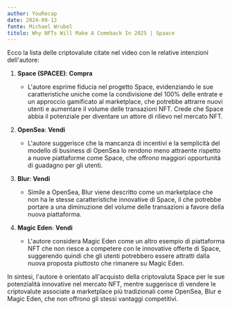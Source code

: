 ```yaml
---
author: YouRecap
date: 2024-09-12
fonte: Michael Wrubel
titolo: Why NFTs Will Make A Comeback In 2025 | Spaace
---
```


Ecco la lista delle criptovalute citate nel video con le relative intenzioni dell'autore:

1. **Space (SPACEE)**: **Compra**
   - L'autore esprime fiducia nel progetto Space, evidenziando le sue caratteristiche uniche come la condivisione del 100% delle entrate e un approccio gamificato al marketplace, che potrebbe attrarre nuovi utenti e aumentare il volume delle transazioni NFT. Crede che Space abbia il potenziale per diventare un attore di rilievo nel mercato NFT.

2. **OpenSea**: **Vendi**
   - L'autore suggerisce che la mancanza di incentivi e la semplicità del modello di business di OpenSea lo rendono meno attraente rispetto a nuove piattaforme come Space, che offrono maggiori opportunità di guadagno per gli utenti.

3. **Blur**: **Vendi**
   - Simile a OpenSea, Blur viene descritto come un marketplace che non ha le stesse caratteristiche innovative di Space, il che potrebbe portare a una diminuzione del volume delle transazioni a favore della nuova piattaforma.

4. **Magic Eden**: **Vendi**
   - L'autore considera Magic Eden come un altro esempio di piattaforma NFT che non riesce a competere con le innovative offerte di Space, suggerendo quindi che gli utenti potrebbero essere attratti dalla nuova proposta piuttosto che rimanere su Magic Eden.

In sintesi, l'autore è orientato all'acquisto della criptovaluta Space per le sue potenzialità innovative nel mercato NFT, mentre suggerisce di vendere le criptovalute associate a marketplace più tradizionali come OpenSea, Blur e Magic Eden, che non offrono gli stessi vantaggi competitivi.
